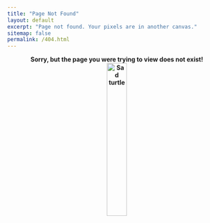 ```yaml
---
title: "Page Not Found"
layout: default
excerpt: "Page not found. Your pixels are in another canvas."
sitemap: false
permalink: /404.html
---
```



<p align="center">
  <b> Sorry, but the page you were trying to view does not exist!<b><br>
  <img alt="Sad turtle" src="https://emojimix.app/emojimixfusion/160_80.png" width="30%">
</p>

